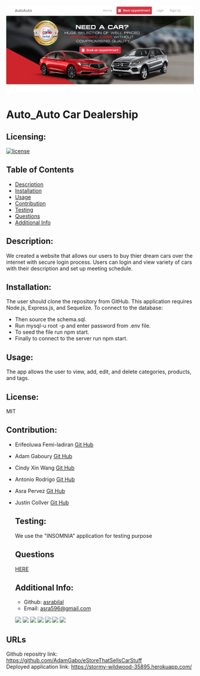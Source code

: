 
 ![AutoAuto Website](./public/pictures/website-example.png)

# Auto_Auto Car Dealership
  ## Licensing:
  [![license](https://img.shields.io/badge/license-MIT-blue)](https://shields.io)
  ## Table of Contents 
  - [Description](#description)
  - [Installation](#installation)
  - [Usage](#usage)
  - [Contribution](#contribution)
  - [Testing](#testing)
  - [Questions](#questions)
  - [Additional Info](#additional-info)
 
 
  ## Description:
  We created a website that allows our users to buy thier dream cars over the internet with secure login process. Users can login and view variety of cars with their description and set up meeting schedule.
  ## Installation:
  The user should clone the repository from GitHub. This application requires Node.js, Express.js, and Sequelize. To connect to the database:
  - Then source the schema.sql.
  - Run mysql-u root -p and enter password from .env file.
  - To seed the file run npm start.
  - Finally to connect to the server run npm start.
  ## Usage:
  The app allows the user to view, add, edit, and delete categories, products, and tags.
  ## License:
  MIT
  ## Contribution:
 - Erifeoluwa Femi-ladiran [Git Hub](https://github.com/FOR-TIMI)
- Adam Gaboury [Git Hub](https://github.com/AdamGabo)
- Cindy Xin Wang [Git Hub](https://github.com/CindyX1109)
- Antonio Rodrigo [Git Hub](https://github.com/Maemis)
- Asra Pervez [Git Hub](https://github.com/asrabilal)
- Justin Collver [Git Hub](https://github.com/threewide)
  ## Testing:
  We use the "INSOMNIA" application for testing purpose
  ## Questions
  [HERE](https://github.com/asrabilal)

   
  
  ## Additional Info:
  - Github: [asrabilal](https://github.com/asrabilal)
  - Email: asra596@gmail.com 

  <p>
    <img src="https://img.shields.io/badge/-HTML-neon" />
    <img src="https://img.shields.io/badge/-CSS-lightgrey" />
    <img src="https://img.shields.io/badge/-JavaScript-purple" />
    <img src="https://img.shields.io/badge/-Node-green" />
    <img src="https://img.shields.io/badge/-MVC-blue" />
    <img src="https://img.shields.io/badge/-npm-yellow" />
    <img src="https://img.shields.io/badge/-Jest-orange" />
</p>

## URLs
Github repositry link: https://github.com/AdamGabo/eStoreThatSellsCarStuff <br>
Deployed application link: https://stormy-wildwood-35895.herokuapp.com/
